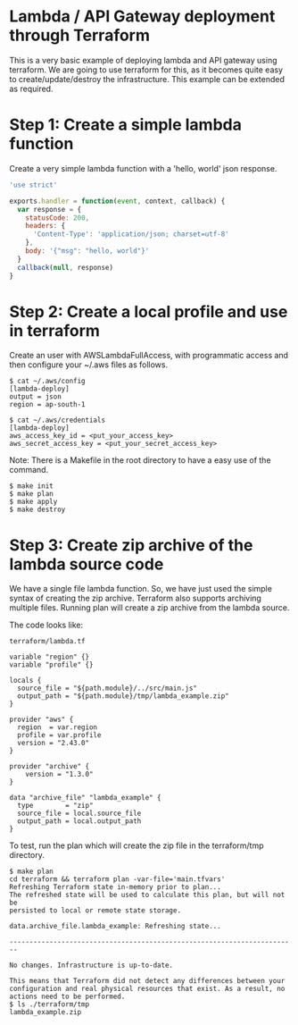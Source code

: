 # Lambda / API Gateway deployment through Terraform

This is a very basic example of deploying lambda and API gateway using terraform. We are going to use terraform for this, as it becomes quite easy to create/update/destroy the infrastructure. This example can be extended as required.

# Step 1: Create a simple lambda function

Create a very simple lambda function with a 'hello, world' json response.

```javascript
'use strict'

exports.handler = function(event, context, callback) {
  var response = {
    statusCode: 200,
    headers: {
      'Content-Type': 'application/json; charset=utf-8'
    },
    body: '{"msg": "hello, world"}'
  }
  callback(null, response)
}
```

# Step 2: Create a local profile and use in terraform

Create an user with AWSLambdaFullAccess, with programmatic access and then configure your ~/.aws files as follows.

```
$ cat ~/.aws/config
[lambda-deploy]
output = json
region = ap-south-1

$ cat ~/.aws/credentials
[lambda-deploy]
aws_access_key_id = <put_your_access_key>
aws_secret_access_key = <put_your_secret_access_key>
```

Note: There is a Makefile in the root directory to have a easy use of the command.

```
$ make init
$ make plan
$ make apply
$ make destroy
```

# Step 3: Create zip archive of the lambda source code

We have a single file lambda function. So, we have just used the simple syntax of creating the zip archive. Terraform also supports archiving multiple files. Running plan will create a zip archive from the lambda source.

The code looks like:

`terraform/lambda.tf`
```HCL
variable "region" {}
variable "profile" {}

locals {
  source_file = "${path.module}/../src/main.js"
  output_path = "${path.module}/tmp/lambda_example.zip"
}

provider "aws" {
  region  = var.region
  profile = var.profile
  version = "2.43.0"
}

provider "archive" {
    version = "1.3.0"
}

data "archive_file" "lambda_example" {
  type        = "zip"
  source_file = local.source_file
  output_path = local.output_path
}
```

To test, run the plan which will create the zip file in the terraform/tmp directory.

```
$ make plan
cd terraform && terraform plan -var-file='main.tfvars'
Refreshing Terraform state in-memory prior to plan...
The refreshed state will be used to calculate this plan, but will not be
persisted to local or remote state storage.

data.archive_file.lambda_example: Refreshing state...

------------------------------------------------------------------------

No changes. Infrastructure is up-to-date.

This means that Terraform did not detect any differences between your
configuration and real physical resources that exist. As a result, no
actions need to be performed.
$ ls ./terraform/tmp
lambda_example.zip
```
